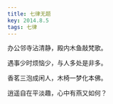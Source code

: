 ```yaml
---
title: 七律无题
key: 2014.8.5
tags: 七律
---
```


办公邻寺沾清静，殿内木鱼敲梵歌。

遇事少时烦恼少，与人多处是非多。

香茗三泡成闲人，木椅一梦化本佛。

逍遥自在平淡趣，心中有燕又如何？

</br>

